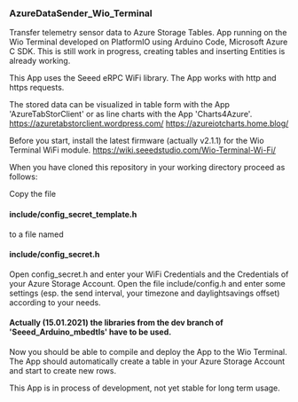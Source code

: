 ### AzureDataSender_Wio_Terminal

Transfer telemetry sensor data to Azure Storage Tables. App running on the Wio Terminal developed on PlatformIO using Arduino Code, Microsoft Azure C SDK.
This is still work in progress, creating tables and inserting Entities is already working.

This App uses the Seeed eRPC WiFi library. The App works with http and https requests.

The stored data can be visualized in table form with the App 'AzureTabStorClient' or as line charts with the App 'Charts4Azure'.
https://azuretabstorclient.wordpress.com/
https://azureiotcharts.home.blog/

Before you start, install the latest firmware (actually v2.1.1) for the Wio Terminal WiFi module.
https://wiki.seeedstudio.com/Wio-Terminal-Wi-Fi/

When you have cloned this repository in your working directory proceed as follows: 

Copy the file 
#### include/config_secret_template.h 
to a file named 
#### include/config_secret.h
Open config_secret.h and enter your WiFi Credentials and the Credentials of your Azure Storage Account.
Open the file include/config.h and enter some settings (esp. the send interval, your timezone and daylightsavings offset) according to your needs.

#### Actually (15.01.2021) the libraries from the dev branch of 'Seeed_Arduino_mbedtls' have to be used.


Now you should be able to compile and deploy the App to the Wio Terminal. The App should automatically create a table in your Azure Storage Account and start to create new rows.

This App is in process of development, not yet stable for long term usage.


